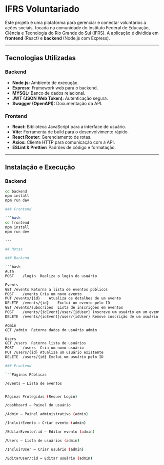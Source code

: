 # IFRS Voluntariado

Este projeto é uma plataforma para gerenciar e conectar voluntários a ações sociais, focada na comunidade do Instituto Federal de Educação, Ciência e Tecnologia do Rio Grande do Sul (IFRS). A aplicação é dividida em **frontend** (React) e **backend** (Node.js com Express).

---

## Tecnologias Utilizadas

### Backend
- **Node.js:** Ambiente de execução.
- **Express:** Framework web para o backend.
- **MYSQL:** Banco de dados relacional.
- **JWT (JSON Web Token):** Autenticação segura.
- **Swagger (OpenAPI):** Documentação da API.

### Frontend
- **React:** Biblioteca JavaScript para a interface de usuário.
- **Vite:** Ferramenta de build para o desenvolvimento rápido.
- **React Router:** Gerenciamento de rotas.
- **Axios:** Cliente HTTP para comunicação com a API.
- **ESLint & Prettier:** Padrões de código e formatação.

---

## Instalação e Execução

### Backend

```bash
cd backend
npm install
npm run dev

### Frontend

```bash
cd frontend
npm install
npm run dev

---

## Rotas

### Backend

```bash
Auth
POST	/login	Realiza o login do usuário

Events
GET	/events	Retorna a lista de eventos públicos
POST	/events	Cria um novo evento
PUT	/events/{id}	Atualiza os detalhes de um evento
DELETE	/events/{id}	Exclui um evento pelo ID
GET	/events/subscribes	Lista de inscrições em eventos
POST	/events/{idEvent}/user/{idUser}	Inscreve um usuário em um evento
DELETE	/events/{idEvent}/user/{idUser}	Remove inscrição de um usuário

Admin
GET	/admin	Retorna dados do usuário admin

Users
GET	/users	Retorna lista de usuários
POST	/users	Cria um novo usuário
PUT	/users/{id}	Atualiza um usuário existente
DELETE	/users/{id}	Exclui um usuário pelo ID

### Frontend

```Páginas Públicas

/events – Lista de eventos


Páginas Protegidas (Requer Login)

/dashboard – Painel do usuário

/Admin – Painel administrativo (admin)

/IncluirEvento – Criar evento (admin)

/EditarEvento/:id – Editar evento (admin)

/Users – Lista de usuários (admin)

/IncluirUser – Criar usuário (admin)

/EditarUser/:id – Editar usuário (admin)